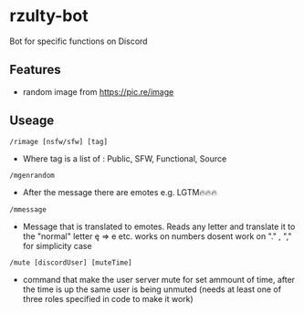 # rzulty-bot
Bot for specific functions on Discord

## Features
- random image from https://pic.re/image

## Useage 
`/rimage [nsfw/sfw] [tag] `
-  Where tag is a list of : Public, SFW, Functional, Source

`/mgenrandom `
- After the message there are emotes e.g. LGTM🔥🔥🔥
  
`/mmessage`
- Message that is translated to emotes. Reads any letter and translate it to the "normal" letter ę => e etc. works on numbers dosent work on "." , "," for simplicity case 

`/mute [discordUser] [muteTime]`
- command that make the user server mute for set ammount of time, after the time is up the same user is being unmuted (needs at least one of three roles specified in code to make it work) 
